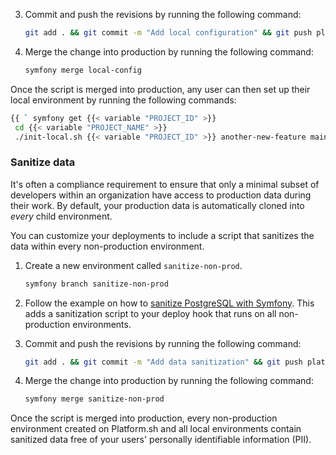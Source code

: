 
3.  Commit and push the revisions by running the following command:

    ```bash
    git add . && git commit -m "Add local configuration" && git push platform local-config
    ```

4.  Merge the change into production by running the following command:

    ```bash
    symfony merge local-config
    ```

Once the script is merged into production,
any user can then set up their local environment by running the following commands:

```bash
{{ ` symfony get {{< variable "PROJECT_ID" >}}
 cd {{< variable "PROJECT_NAME" >}}
 ./init-local.sh {{< variable "PROJECT_ID" >}} another-new-feature main` | .Page.RenderString }}
```

### Sanitize data

It's often a compliance requirement to ensure that only a minimal subset of developers within an organization
have access to production data during their work.
By default, your production data is automatically cloned into _every_ child environment.

You can customize your deployments to include a script that sanitizes the data within every non-production environment.

1.  Create a new environment called `sanitize-non-prod`.
    ```bash
    symfony branch sanitize-non-prod
    ```

2.  Follow the example on how to [sanitize PostgreSQL with Symfony](../../../development/sanitize-db/postgresql-symfony.md).
    This adds a sanitization script to your deploy hook that runs on all non-production environments.

3.  Commit and push the revisions by running the following command:

    ```bash
    git add . && git commit -m "Add data sanitization" && git push platform sanitize-non-prod
    ```

4.  Merge the change into production by running the following command:

    ```bash
    symfony merge sanitize-non-prod
    ```

Once the script is merged into production, every non-production environment created on Platform.sh
and all local environments contain sanitized data free of your users' personally identifiable information (PII).

